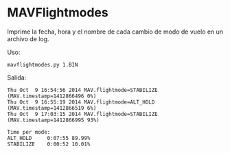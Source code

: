 # MAVFlightmodes
Imprime la fecha, hora y el nombre de cada cambio de modo de vuelo en un archivo de log.

Uso:

```
mavflightmodes.py 1.BIN
```

Salida:

```
Thu Oct  9 16:54:56 2014 MAV.flightmode=STABILIZE    (MAV.timestamp=1412866496 0%)
Thu Oct  9 16:55:19 2014 MAV.flightmode=ALT_HOLD     (MAV.timestamp=1412866519 6%)
Thu Oct  9 17:03:15 2014 MAV.flightmode=STABILIZE    (MAV.timestamp=1412866995 93%)

Time per mode:
ALT_HOLD     0:07:55 89.99%
STABILIZE    0:00:52 10.01%
```

